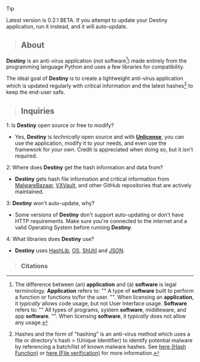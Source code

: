 <!-- Might be unnecessary. -->
> [!TIP]
> Latest version is 0.2.1 BETA. If you attempt to update your Destiny application, run it instead, and it will auto-update.
<!-- BUFFER -->
> ## About
**Destiny** is an anti-virus application (not software[^1]) made entirely from the programming language Python and uses a few libraries for compatibility.

The ideal goal of **Destiny** is to create a lightweight anti-virus application which is updated regularly with critical information and the latest hashes[^2] to keep the end-user safe.
<!-- BUFFER -->
> ## Inquiries
1: Is **Destiny** open source or free to modify?
 - Yes, **Destiny** is _technically_ open source and with **[Unlicense](https://unlicense.org)**, you can use the application, modify it to your needs, and even use the framework for your own. Credit is appreciated when doing so, but it isn't required.

2: Where does **Destiny** get the hash information and data from?
  - **Destiny** gets hash file information and critical information from [MalwareBazaar](https://bazaar.abuse.ch), [VXVault](https://vxvault.net/ViriList.php), and other GitHub repositories that are actively maintained.

3: **Destiny** won't auto-update, why?
- Some versions of **Destiny** don't support auto-updating or don't have HTTP requirements. Make sure you're connected to the internet and a valid Operating System before running **Destiny**.

4: What libraries does **Destiny** use?
- **Destiny** uses [HashLib](https://docs.python.org/3/library/hashlib.html), [OS](https://docs.python.org/3/library/os.html), [ShUtil](https://docs.python.org/3/library/shutil.html) and [JSON](https://docs.python.org/3/library/json.html).

<!-- BUFFER -->
> ### Citations
[^2]: Hashes and the form of "hashing" is an anti-virus method which uses a file or directory's hash > (Unique Identifier) to identify potential malware by referencing a batch/list of known malware hashes.
  See [here (Hash Function)](https://en.wikipedia.org/wiki/Hash_function) or [here (File verification)](https://en.wikipedia.org/wiki/File_verification) for more information.
[^1]: The difference between (an) __application__ and (a) __software__ is legal terminology. __Application__ refers to: "" A type of __software__ built to perform a function or functions to/for the user. "". When licensing an __application__, it _typically_ allows code usage, but not User Interface usage. __Software__ refers to: "" All types of programs, system __software__, middleware, and app __software__. "". When licensing __software__, it _typically_ does not allow any usage.
